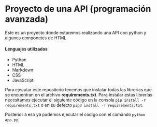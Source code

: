 # Proyecto de una API (programación avanzada)

Este es un proyecto donde estaremos realizando una API con python y algunos componetes de HTML.

#### Lenguajes utilizados

- Python
- HTML
- Markdown
- CSS
- JavaScript

Para ejecutar este repositorio tenemos que instalar todas las librerías que se encuentran en el archivo **requirements.txt**.
Para instalar estas librerías necesitamos ejecutar el siguiente código en la consola `pip install -r requirements.txt` o en su defecto `pip3 install -r requirements.txt`.

Posterior a eso ya podemos ejecutar el código con el comando `python app.py`.